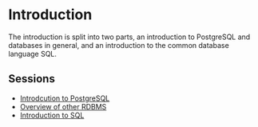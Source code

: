 # Introduction

The introduction is split into two parts, an introduction to PostgreSQL and
databases in general, and an introduction to the common database language SQL.

## Sessions

* [Introdcution to PostgreSQL](postgresql.md)
* [Overview of other RDBMS](other_rdbms.md)
* [Introduction to SQL](sql.md)
